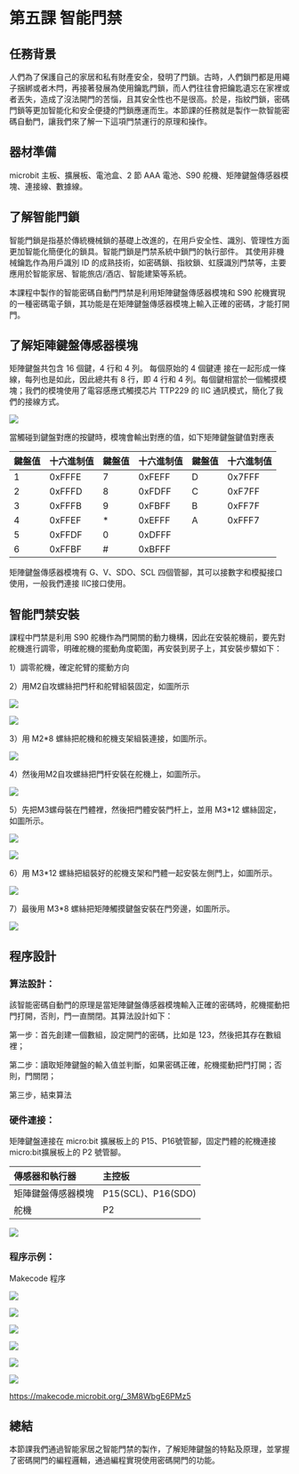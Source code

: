 # 第五課 智能門禁 

## 任務背景 
<P>
人們為了保護自己的家居和私有財產安全，發明了門鎖。古時，人們鎖門都是用繩子捆綁或者木閂，再接著發展為使用鑰匙門鎖，而人們往往會把鑰匙遺忘在家裡或者丟失，造成了沒法開門的苦惱，且其安全性也不是很高。於是，指紋門鎖，密碼門鎖等更加智能化和安全便捷的門鎖應運而生。本節課的任務就是製作一款智能密碼自動門，讓我們來了解一下這項門禁運行的原理和操作。 
<P>

## 器材準備 
<P>
microbit 主板、擴展板、電池盒、2 節 AAA 電池、S90 舵機、矩陣鍵盤傳感器模塊、連接線、數據線。 
<P>

## 了解智能門鎖 
<P>
智能門鎖是指基於傳統機械鎖的基礎上改進的，在用戶安全性、識別、管理性方面更加智能化簡便化的鎖具。智能門鎖是門禁系統中鎖門的執行部件。 其使用非機械鑰匙作為用戶識別 ID 的成熟技術，如密碼鎖、指紋鎖、虹膜識別門禁等，主要應用於智能家居、智能旅店/酒店、智能建築等系統。 
<P>
<P>
本課程中製作的智能密碼自動門門禁是利用矩陣鍵盤傳感器模塊和 S90 舵機實現的一種密碼電子鎖，其功能是在矩陣鍵盤傳感器模塊上輸入正確的密碼，才能打開門。 
<P>
 
## 了解矩陣鍵盤傳感器模塊 
<P>
    矩陣鍵盤共包含 16 個鍵，4 行和 4 列。 每個原始的 4 個鍵連 接在一起形成一條線，每列也是如此，因此總共有 8 行，即 4 行和 4 列。每個鍵相當於一個觸摸模塊；我們的模塊使用了電容感應式觸摸芯片 TTP229 的 IIC 通訊模式，簡化了我們的接線方式。 
<P>
<P>
 
![](pic/5/5_1.png)<BR>
<P>
<P>
當觸碰到鍵盤對應的按鍵時，模塊會輸出對應的值，如下矩陣鍵盤鍵值對應表 
<P>
 
鍵盤值 | 十六進制值 | 鍵盤值 | 十六進制值 | 鍵盤值 | 十六進制值
:-- | :-- | :-- | :-- | :-- | :--
1|0xFFFE|7|0xFEFF|D|0x7FFF 
2|0xFFFD|8|0xFDFF|C|0xF7FF 
3|0xFFFB|9|0xFBFF|B|0xFF7F 
4|0xFFEF|*|0xEFFF|A|0xFFF7 
5|0xFFDF|0|0xDFFF|
6|0xFFBF|#|0xBFFF|

<P>
矩陣鍵盤傳感器模塊有 G、V、SDO、SCL 四個管腳，其可以接數字和模擬接口使用，一般我們連接 IIC接口使用。 
<P>
 
## 智能門禁安裝 
<P>
課程中門禁是利用 S90 舵機作為門開關的動力機構，因此在安裝舵機前，要先對舵機進行調零，明確舵機的擺動角度範圍，再安裝到房子上，其安裝步驟如下： 
<P>
<P>
1）調零舵機，確定舵臂的擺動方向 
<P>
<P>
2）用M2自攻螺絲把門杆和舵臂組裝固定，如圖所示 
<P>
<P>
 
![](pic/5/5_2.jpg)<BR>
<P>
<P>
 
![](pic/5/5_3.jpg)<BR>
<P>
<P>
3）用 M2*8 螺絲把舵機和舵機支架組裝連接，如圖所示。 
<P>
<P>
 
![](pic/5/5_4.jpg)<BR>
<P>
<P>
4）然後用M2自攻螺絲把門杆安裝在舵機上，如圖所示。 
<P>
<P>
 
![](pic/5/5_5.jpg)<BR>
<P>
<P>
5）先把M3螺母裝在門體裡，然後把門體安裝門杆上，並用 M3*12 螺絲固定， 如圖所示。 
<P>
<P>
 
![](pic/5/5_6.jpg)<BR>
<P>
<P>
 
![](pic/5/5_7.jpg)<BR>
<P>
<P>
6）用 M3*12 螺絲把組裝好的舵機支架和門體一起安裝左側門上，如圖所示。 
<P>
<P>
 
![](pic/5/5_8.jpg)<BR>
<P>
<P>
7）最後用 M3*8 螺絲把矩陣觸摸鍵盤安裝在門旁邊，如圖所示。 
<P>
<P>
 
![](pic/5/5_9.jpg)<BR>
<P>

## 程序設計 

### 算法設計： 
<P>
    該智能密碼自動門的原理是當矩陣鍵盤傳感器模塊輸入正確的密碼時，舵機擺動把門打開，否則，門一直關閉。其算法設計如下： 
<P>
<P>
第一步：首先創建一個數組，設定開門的密碼，比如是 123，然後把其存在數組裡； 
<P>
<P>
第二步：讀取矩陣鍵盤的輸入值並判斷，如果密碼正確，舵機擺動把門打開；否則，門關閉； 
<P>
<P>
第三步，結束算法 
<P>

### 硬件連接： 
<P>
矩陣鍵盤連接在 micro:bit 擴展板上的 P15、P16號管腳，固定門體的舵機連接 micro:bit擴展板上的 P2 號管腳。 
<P>

傳感器和執行器 | 主控板
 :-- | :--
矩陣鍵盤傳感器模塊|P15(SCL)、P16(SDO)
舵機|P2

<P>
 
![](pic/5/5_10.jpg)<BR>
<P>

### 程序示例： 
<P>
Makecode 程序 
<P>
<P>
 
![](pic/5/5_11.png)<BR>
<P>
<P>
 
![](pic/5/5_12.png)<BR>
<P>
<P>
 
![](pic/5/5_13.png)<BR>
<P>
<P>
 
![](pic/5/5_14.png)<BR>
<P>
<P>
 
![](pic/5/5_15.png)<BR>
<P>
<P>
 
![](pic/5/5_16.png)<BR>
<P>
<a href="https://makecode.microbit.org/_3M8WbgE6PMz5"> 
https://makecode.microbit.org/_3M8WbgE6PMz5 
</a> 

## 總結 
<P>    
本節課我們通過智能家居之智能門禁的製作，了解矩陣鍵盤的特點及原理，並掌握了密碼開門的編程邏輯，通過編程實現使用密碼開門的功能。 
<P>
 
